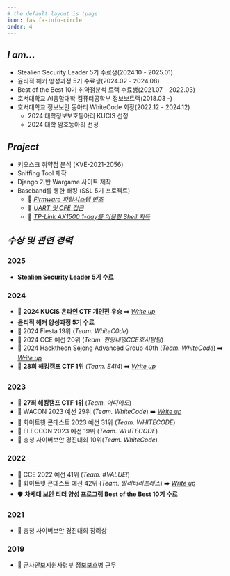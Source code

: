 ```yaml
---
# the default layout is 'page'
icon: fas fa-info-circle
order: 4
---
```


## _I am..._
- Stealien Security Leader 5기 수료생(2024.10 - 2025.01)
- 윤리적 해커 양성과정 5기 수료생(2024.02 - 2024.08)
- Best of the Best 10기 취약점분석 트랙 수료생(2021.07 - 2022.03)
- 호서대학교 AI융합대학 컴퓨터공학부 정보보트랙(2018.03 -)
- 호서대학교 정보보안 동아리 WhiteCode 회장(2022.12 - 2024.12)
    - 2024 대학정보보호동아리 KUCIS 선정
    - 2024 대학 암호동아리 선정

## _Project_
- 키오스크 취약점 분석 (KVE-2021-2056)
- Sniffing Tool 제작
- Django 기반 Wargame 사이트 제작
- Baseband를 통한 해킹 (SSL 5기 프로젝트)
    - 📄 *[Firmware 파일시스템 변조](https://j0ngbae.github.io/posts/Firmware-%ED%8C%8C%EC%9D%BC%EC%8B%9C%EC%8A%A4%ED%85%9C-%EB%B3%80%EC%A1%B0/)*
    - 📄 *[UART 및 CFE 접근](https://j0ngbae.github.io/posts/UART-%EB%B0%8F-CFE-%EC%A0%91%EA%B7%BC/)*
    - 📄 *[TP-Link AX1500 1-day를 이용한 Shell 획득](https://j0ngbae.github.io/posts/TP-Link-AX1500-1-day%EB%A5%BC-%EC%9D%B4%EC%9A%A9%ED%95%9C-Shell-%ED%9A%8D%EB%93%9D/)*

## _수상 및 관련 경력_
### **2025**
- **Stealien Security Leader 5기 수료**

### **2024**
- 🥇 **2024 KUCIS 온라인 CTF 개인전 우승** ➡️ *[Write up](https://j0ngbae.github.io/posts/2024-KUCIS-%EC%98%A8%EB%9D%BC%EC%9D%B8-CTF-Write-up/)*
- **윤리적 해커 양성과정 5기 수료**
- 🚩 2024 Fiesta 19위 (_Team. WhiteC0de_)
- 🚩 2024 CCE 예선 20위 (_Team. 한량네명CCE호시탐탐_)
- 🚩 2024 Hacktheon Sejong Advanced Group 40th (_Team. WhiteCode_) ➡️ *[Write up](https://j0ngbae.github.io/posts/2024-Hacktheon-Sejong-CTF-Write-up/)*
- 🥇 **28회 해킹캠프 CTF 1위** (_Team. E4I4_) ➡️ *[Write up](https://j0ngbae.github.io/posts/%EC%A0%9C-28%ED%9A%8C-Hacking-Camp-CTF-Write-up/)*

### **2023**
- 🥇 **27회 해킹캠프 CTF 1위** (_Team. 어디에도_)
- 🚩 WACON 2023 예선 29위 (_Team. WhiteCode_) ➡️ *[Write up](https://j0ngbae.github.io/posts/WACON-2023-Writeup/)*
- 🚩 화이트햇 콘테스트 2023 예선 31위 (_Team. WHITECODE_)
- 🚩 ELECCON 2023 예선 19위 (_Team. WHITECODE_)
- 🚩 충청 사이버보안 경진대회 10위(_Team. WhiteCode_)

### **2022**
- 🚩 CCE 2022 예선 41위 (_Team. #VALUE!_)
- 🚩 화이트햇 콘테스트 예선 42위 (_Team. 밀리터리프레스_) ➡️ *[Write up](https://j0ngbae.github.io/posts/Whitehat-Contest-2022-Write-up/)*
- 🛡️ **차세대 보안 리더 양성 프로그램 Best of the Best 10기 수료**

### **2021**
- 🏅 충청 사이버보안 경진대회 장려상

### **2019**
- 🏢 군사안보지원사령부 정보보호병 근무
